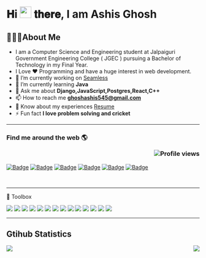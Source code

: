 # 𝐇i <img src="https://raw.githubusercontent.com/MartinHeinz/MartinHeinz/master/wave.gif" width="30px"> 𝐭𝐡𝐞𝐫𝐞, I am Ashis Ghosh

## 🙋🏽‍♂️About Me

- I am a Computer Science and Engineering student at Jalpaiguri Government Engineering College ( JGEC ) pursuing a Bachelor of Technology in my Final Year.
- I Love :heart: Programming and have a huge interest in web development.
- 🔭 I’m currently working on [Seamless](https://seamless.se/)
- 🌱 I’m currently learning **Java**
- 💬 Ask me about **Django,JavaScript,Postgres,React,C++**
- 📫 How to reach me **ghoshashis545@gmail.com**
- 📄 Know about my experiences [Resume](https://drive.google.com/file/d/1OMfwD-m2HjWNX2mkWltGJPKHKGYaGTKp/view?usp=sharing)
- ⚡ Fun fact **I love problem solving and cricket**

---


### Find me around the web 🌎 <p align="right">![Profile views](https://gpvc.arturio.dev/ashis1234)</p>


<p align="center">

 [![Badge](https://img.shields.io/badge/LinkedIn-0077B5?style=for-the-badge&logo=linkedin&logoColor=white)](https://www.linkedin.com/in/ashis-ghosh-874526193/)
 [![Badge](https://img.shields.io/badge/Facebook-1877F2?style=for-the-badge&logo=facebook&logoColor=white)](https://www.facebook.com/ashis.ghosh.334839)
 [![Badge](https://cp-logo.vercel.app/codechef/ashis123)](https://www.codechef.com/users/ashis123)
 [![Badge](https://cp-logo.vercel.app/codeforces/ghoshashis545)](https://www.codeforces.com/ghoshashis545)
 [![Badge](https://cp-logo.vercel.app/atcoder/ghoshashis545)](https://www.atcoder.jp/users/ghoshashis545)
 [![Badge](https://cp-logo.vercel.app/leetcode/ghoshashis545)](https://www.leetcode.com/ghoshashis545)

</p>
</br>


---

🧰 Toolbox

<img src = "https://img.shields.io/badge/-HTML5-E34F26?style=flat&logo=html5&logoColor=white"> <img src = "https://img.shields.io/badge/-CSS3-1572B6?style=flat&logo=css3&logoColor=white"> <img src="https://img.shields.io/badge/-Bootstrap-563D7C?style=flat&logo=bootstrap&logoColor=white"> <img src="https://img.shields.io/badge/-React-000000?style=flat&logo=react&logoColor=00c8ff">
<img src="https://img.shields.io/badge/-JavaScript-eed718?style=flat&logo=javascript&logoColor=ffffff"> <img src="https://img.shields.io/badge/-Django-007ACC?style=flat&logo=django&logoColor=ffffff"> <img src="https://img.shields.io/badge/-Mysql-4DB33D?style=flat&logo=mysql&logoColor=FFFFFF"> <img src="https://img.shields.io/badge/-PostgreSQL-0064a5?style=flat&logo=postgresql&logoColor=FFFFFF">
<img src="http://img.shields.io/badge/-VS%20Code-007ACC?style=flat&logo=visual%20studio%20code&logoColor=white"> <img src="http://img.shields.io/badge/-Git-F1502F?style=flat&logo=git&logoColor=FFFFFF"> <img src="http://img.shields.io/badge/-Github-000000?style=flat&logo=github&logoColor=FFFFFF"> <img src="http://img.shields.io/badge/-Heroku-430098?style=flat&logo=heroku&logoColor=white">
<img src="https://img.shields.io/badge/-C%20&%20C++-659ad2?style=flat&logo=c%2B%2B&logoColor=ffffff"> <img src="https://img.shields.io/badge/java-%23ED8B00.svg?style=flat&logo=java&logoColor=white"> 

---
## Gtihub Statistics
<div>
<a href="https://github-readme-stats.vercel.app/api?username=ashis1234&show_icons=true&count_private=true&theme=onedark">
  <img  align="left" src="https://github-readme-stats.vercel.app/api?username=ashis1234&show_icons=true&count_private=true&theme=onedark" />
</a>
<a href="https://github-readme-stats.vercel.app/api/top-langs/?username=ashis1234&theme=onedark">
  <img align="right" src="https://github-readme-stats.vercel.app/api/top-langs/?username=ashis1234&theme=onedark&exclude_repo=Competitive-Programming&hide=html,css" />
</a>
</div>
